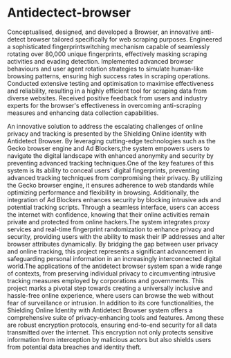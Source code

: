 # Antidectect-browser

Conceptualised, designed, and developed a Browser, an innovative anti-detect browser
tailored specifically for web scraping purposes. Engineered a sophisticated fingerprintswitching mechanism capable of seamlessly rotating over 80,000 unique fingerprints,
effectively masking scraping activities and evading detection. Implemented advanced
browser behaviours and user agent rotation strategies to simulate human-like browsing
patterns, ensuring high success rates in scraping operations. Conducted extensive testing and
optimisation to maximise effectiveness and reliability, resulting in a highly efficient tool for
scraping data from diverse websites. Received positive feedback from users and industry
experts for the browser's effectiveness in overcoming anti-scraping measures and enhancing
data collection capabilities.

An innovative solution to address the escalating challenges of online privacy and tracking is presented by the  Shielding Online identity with Antidetect Browser. By leveraging cutting-edge technologies such as the Gecko browser engine and Ad Blockers,the system empowers users to navigate the digital landscape with enhanced anonymity and security by preventing advanced tracking techniques.One of the key features of this system is its ability to conceal users' digital fingerprints, preventing advanced tracking techniques from compromising their privacy. By utilizing the Gecko browser engine, it ensures adherence to web standards while optimizing performance and flexibility in browsing. Additionally, the integration of Ad Blockers enhances security by blocking intrusive ads and potential tracking scripts. Through a seamless interface, users can access the internet with confidence, knowing that their online activities remain private and protected from online hackers.The system integrates proxy services and real-time fingerprint randomization to enhance privacy and security, providing users with the ability to mask their IP addresses and alter browser attributes dynamically. By bridging the gap between user privacy and online tracking, this project represents a significant advancement in safeguarding personal information in an increasingly interconnected digital world.The applications of the antidetect browser system span a wide range of contexts, from preserving individual privacy to circumventing intrusive tracking measures employed by corporations and governments. This project marks a pivotal step towards creating a universally inclusive and hassle-free online experience, where users can browse the web without fear of surveillance or intrusion. In addition to its core functionalities, the Shielding Online Identity with Antidetect Browser system offers a comprehensive suite of privacy-enhancing tools and features. Among these are robust encryption protocols, ensuring end-to-end security for all data transmitted over the internet. This encryption not only protects sensitive information from interception by malicious actors but also shields users from potential data breaches and identity theft.
